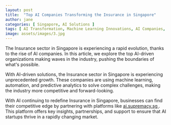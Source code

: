 ```yaml
---
layout: post
title:  "Top AI Companies Transforming the Insurance in Singapore"
author: jane
categories: [ Singapore, AI Solutions ]
tags: [ AI Transformation, Machine Learning Innovations, AI Companies, Future of AI, AI Trends ]
image: assets/images/3.jpg
---
```


The Insurance sector in Singapore is experiencing a rapid evolution, thanks to the rise of AI companies. In this article, we explore the top AI-driven organizations making waves in the industry, pushing the boundaries of what's possible.

With AI-driven solutions, the Insurance sector in Singapore is experiencing unprecedented growth. These companies are using machine learning, automation, and predictive analytics to solve complex challenges, making the industry more competitive and forward-looking.

With AI continuing to redefine Insurance in Singapore, businesses can find their competitive edge by partnering with platforms like <a href="https://ai.supremacy.sg" target="_blank"> ai.supremacy.sg </a>. This platform offers key insights, partnerships, and support to ensure that AI startups thrive in a rapidly changing market.
